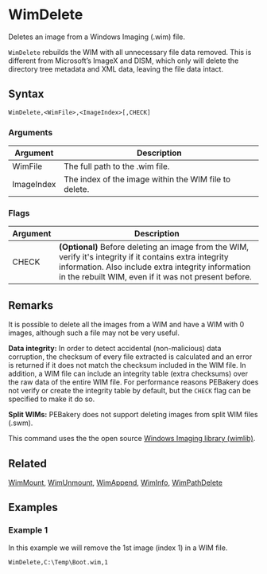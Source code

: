# WimDelete

Deletes an image from a Windows Imaging (.wim) file.

`WimDelete` rebuilds the WIM with all unnecessary file data removed. This is different from Microsoft’s ImageX and DISM, which only will delete the directory tree metadata and XML data, leaving the file data intact.

## Syntax

```pebakery
WimDelete,<WimFile>,<ImageIndex>[,CHECK]
```

### Arguments

| Argument | Description |
| --- | --- |
| WimFile | The full path to the .wim file. |
| ImageIndex | The index of the image within the WIM file to delete. |

### Flags

| Argument | Description |
| --- | --- |
| CHECK | **(Optional)** Before deleting an image from the WIM, verify it's integrity if it contains extra integrity information. Also include extra integrity information in the rebuilt WIM, even if it was not present before.  |

## Remarks

It is possible to delete all the images from a WIM and have a WIM with 0 images, although such a file may not be very useful.

**Data integrity:** In order to detect accidental (non-malicious) data corruption, the checksum of every file extracted is calculated and an error is returned if it does not match the checksum included in the WIM file. In addition, a WIM file can include an integrity table (extra checksums) over the raw data of the entire WIM file. For performance reasons PEBakery does not verify or create the integrity table by default, but the `CHECK` flag can be specified to make it do so.

**Split WIMs:** PEBakery does not support deleting images from split WIM files (.swm).

This command uses the the open source [Windows Imaging library (wimlib)](https://wimlib.net/).

## Related

[WimMount](./WimMount.md), [WimUnmount](./WimUnmount.md), [WimAppend](./WimAppend), [WimInfo](./WimInfo.md), [WimPathDelete](./WimPathDelete.md)

## Examples

### Example 1

In this example we will remove the 1st image (index 1) in a WIM file.

```pebakery
WimDelete,C:\Temp\Boot.wim,1
```